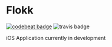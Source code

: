 # Flokk
[![codebeat badge](https://codebeat.co/badges/da23df84-fdd9-4b86-aaaf-4d20b5a0db6e)](https://codebeat.co/projects/github-com-gannonprudhomme-flokk-master)
![travis badge](https://travis-ci.org/gannonprudhomme/Flokk.svg?branch=master)

iOS Application currently in development
